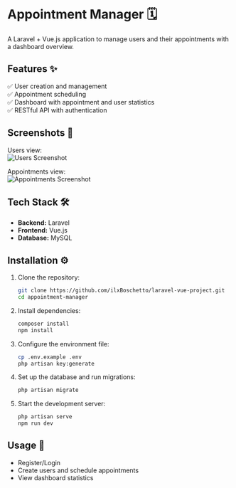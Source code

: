 # **Appointment Manager** 🗓️

A Laravel + Vue.js application to manage users and their appointments with a dashboard overview.

## **Features** ✨

✅ User creation and management  
✅ Appointment scheduling  
✅ Dashboard with appointment and user statistics  
✅ RESTful API with authentication

## Screenshots 📸

Users view:  
![Users Screenshot](screenshots/users.png)

Appointments view:  
![Appointments Screenshot](screenshots/appointments.png)

## **Tech Stack** 🛠️

-   **Backend:** Laravel
-   **Frontend:** Vue.js
-   **Database:** MySQL

## **Installation** ⚙️

1. Clone the repository:
    ```sh
    git clone https://github.com/ilxBoschetto/laravel-vue-project.git
    cd appointment-manager
    ```
2. Install dependencies:
    ```sh
    composer install
    npm install
    ```
3. Configure the environment file:
    ```sh
    cp .env.example .env
    php artisan key:generate
    ```
4. Set up the database and run migrations:
    ```sh
    php artisan migrate
    ```
5. Start the development server:
    ```sh
    php artisan serve
    npm run dev
    ```

## **Usage** 🚀

-   Register/Login
-   Create users and schedule appointments
-   View dashboard statistics
